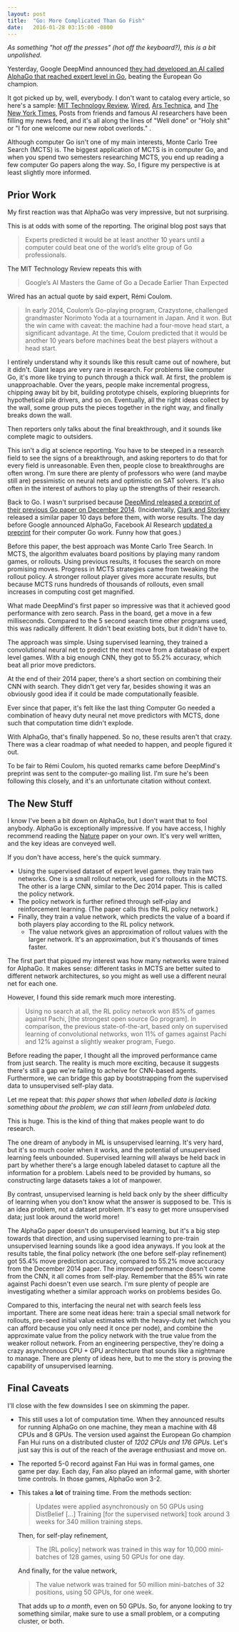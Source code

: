 ```yaml
---
layout: post
title:  "Go: More Complicated Than Go Fish"
date:   2016-01-28 03:15:00 -0800
---
```


*As something "hot off the presses" (hot off the keyboard?), this is a bit unpolished.*

Yesterday, Google DeepMind announced [they had developed an AI called AlphaGo
that reached expert level in Go](http://googleresearch.blogspot.com/2016/01/alphago-mastering-ancient-game-of-go.html),
beating the European Go champion.

It got picked up by, well, everybody. I don't want to catalog every article,
so here's a sample:
[MIT Technology Review](http://www.technologyreview.com/news/546066/googles-ai-masters-the-game-of-go-a-decade-earlier-than-expected/),
[Wired](http://www.wired.com/2016/01/in-a-huge-breakthrough-googles-ai-beats-a-top-player-at-the-game-of-go/),
[Ars Technica](http://arstechnica.com/gadgets/2016/01/googles-ai-beats-go-champion-will-now-take-on-best-player-in-the-world/),
and [The New York Times](http://bits.blogs.nytimes.com/2016/01/27/alphabet-program-beats-the-european-human-go-champion/),
Posts from friends and famous AI researchers have been filling my news feed,
and it's all along the lines of "Well done" or "Holy shit" or "I for one welcome our
new robot overlords." .

Although computer Go isn't one of my main interests,
Monte Carlo Tree Search (MCTS) is. The biggest application of MCTS is in
computer Go, and when you spend two semesters researching MCTS, you end up
reading a few computer Go papers along the way. So, I figure my perspective is
at least slightly more informed.


Prior Work
--------------------------------------------------------------------------

My first reaction was that AlphaGo was very impressive, but not surprising.

This is at odds with some of the reporting. The original blog post says that

> Experts predicted it would be at least another 10 years until a computer
> could beat one of the world’s elite group of Go professionals.

The MIT Technology Review repeats this with

> Google’s AI Masters the Game of Go a Decade Earlier Than Expected

Wired has an actual quote by said expert, Rémi Coulom.

> In early 2014, Coulom’s Go-playing program, Crazystone, challenged grandmaster Norimoto Yoda at a tournament in Japan. And it won. But the win came with caveat: the machine had a four-move head start, a significant advantage. At the time, Coulom predicted that it would be another 10 years before machines beat the best players without a head start.

I entirely understand why it sounds like this result came out of nowhere,
but it didn't. Giant leaps are very rare in research. For problems like computer
Go, it's more like trying to punch through a thick wall. At first, the problem
is unapproachable. Over the years, people make incremental progress,
chipping away bit by bit, building prototype chisels, exploring blueprints for
hypothetical pile drivers, and so on.
Eventually, all the right ideas collect by the wall, some group puts
the pieces together in the right way, and finally breaks down the wall.

Then reporters only talks about the final breakthrough, and it
sounds like complete magic to outsiders.

This isn't a dig at science reporting.
You have to be steeped in a research field to see
the signs of a breakthrough, and asking reporters to do that for every field
is unreasonable. Even then, people close to breakthroughs are often wrong.
I'm sure there are plenty of
professors who were (and maybe still are) pessimistic on neural nets and
optimistic on SAT solvers. It's also often in the interest of authors to
play up the strengths of their research.

Back to Go. I wasn't surprised because [DeepMind released a preprint of
their previous Go paper on December 2014](http://arxiv.org/abs/1412.6564).
(Incidentally, [Clark and Storkey](http://arxiv.org/abs/1412.3409)
released a similar paper 10 days before them, with worse results.
The day before Google announced AlphaGo,
Facebook AI Research [updated a preprint](http://arxiv.org/abs/1511.06410)
for their computer Go work. Funny how that goes.)

Before this paper, the best approach was Monte Carlo Tree
Search. In MCTS, the algorithm evaluates board positions by playing many random
games, or rollouts. Using previous results, it focuses the search on more
promising moves. Progress in MCTS strategies came from tweaking the rollout
policy. A stronger rollout player gives more accurate results,
but because MCTS runs hundreds of thousands of rollouts, even small increases
in computing cost get magnified.

What made DeepMind's first paper so impressive was that it achieved good performance
with zero search. Pass in the board, get a move in a few milliseconds.
Compared to the 5 second search time other programs used, this was radically
different. It didn't beat existing bots, but it didn't have to.

The approach was simple. Using supervised learning, they trained a
convolutional neural net to predict the next move from a database of expert
level games.
With a big enough CNN, they got to 55.2% accuracy, which beat all prior
move predictors.

At the end of their 2014 paper, there's a short section on combining
their CNN with search. They didn't get very far, besides showing it was
an obviously good idea if it could be made computationally feasible.

Ever since that paper, it's felt like the last thing Computer Go needed a
combination of heavy duty neural net move predictors with MCTS, done such
that computation time didn't explode.

With AlphaGo, that's finally happened. So no, these results aren't that
crazy. There was a clear roadmap of what needed to happen, and people
figured it out.

To be fair to Rémi Coulom, his quoted remarks came before DeepMind's preprint
was sent to the computer-go mailing list. I'm sure he's been following
this closely, and it's an unfortunate citation without context.


The New Stuff
---------------------------------------------------------------------------

I know I've been a bit down on AlphaGo, but I don't want that to fool
anybody. AlphaGo is exceptionally impressive.
If you have access, I highly recommend reading the [Nature](http://www.nature.com/nature/journal/v529/n7587/full/nature16961.html)
paper on your own. It's very well written, and the key ideas are conveyed well.

If you don't have access, here's the quick summary.

* Using the supervised dataset of expert level games. they train
two networks. One is a small rollout network, used for rollouts in the MCTS.
The other is a large CNN, similar to the Dec 2014 paper. This is called
the policy network.
* The policy network is further refined through self-play and reinforcement
learning. (The paper calls this the RL policy network.)
* Finally, they train a value network, which predicts the value of a board
if both players play according to the RL policy network.
  * The value network gives an approximation of rollout values with the
  larger network. It's an approximation, but it's thousands of times
  faster.

The first part that piqued my interest was how many networks were trained
for AlphaGo. It makes sense: different tasks in MCTS are better suited to different
network architectures, so you might as well use a different neural net for each one.

However, I found this side remark much more interesting.

> Using no search at all, the RL policy network won 85% of games against Pachi,
> [the strongest open source Go program]. In comparison, the previous state-of-the-art,
> based only on supervised learning of convolutional networks, won 11% of games
> against Pachi and 12% against a slightly weaker program, Fuego.

Before reading the paper, I thought all the improved performance came
from just search. The reality is much more exciting, because it suggests
there's still a gap we're failing to acheive for CNN-based agents. Furthermore,
we can bridge this gap by bootstrapping from the supervised data to
unsupervised self-play data.

Let me repeat that: *this paper shows that when labelled data is lacking
something about the problem, we can still learn from unlabeled data.*

This is huge. This is the kind of thing that makes people want to do research.

The one dream of anybody in ML is unsupervised learning.
It's very hard, but it's so much cooler when it works, and the potential of
unsupervised learning feels unbounded.
Supervised learning will always be held back in part by whether
there's a large enough labeled dataset to capture all the information for a problem.
Labels need to be provided by humans, so constructing large datasets takes
a lot of manpower.

By contrast, unsupervised learning is held back only by the sheer difficulty of
learning when you don't know what the answer is supposed to be. This is an idea
problem, not a dataset problem. It's easy to get more unsupervised data; just
look around the world more!

The AlphaGo paper doesn't do unsupervised learning, but it's a big step towards
that direction, and using supervised learning to pre-train unsupervised learning
sounds like a good idea anyways. If you look at the results table,
the final policy network (the one before self-play refinement) got 55.4%
move prediction accuracy, compared to 55.2% move accuracy from the December 2014
paper. The improved performance doesn't come from the CNN, it all comes from
self-play. Remember that the 85% win rate against Pachi doesn't even use search.
I'm sure plenty of people
are investigating whether a similar approach works on problems besides Go.

Compared to this, interfacing the neural net with search feels less
important. There are some neat ideas here: train a special small network for
rollouts, pre-seed initial value estimates with the heavy-duty net (which you can afford
because you only need it once per node), and combine the approximate value from
the policy network with the true value from the weaker rollout network.
From an engineering perspective, they're
doing a crazy asynchronous CPU + GPU architecture that sounds like a nightmare to
manage. There are plenty of ideas here, but to me the story is proving the
capability of unsupervised learning.


Final Caveats
-------------------------------------------------------------------------------

I'll close with the few downsides I see on skimming the paper.

* This still uses a lot of computation time. When they announced results for
running AlphaGo on one machine, they mean a machine with 48 CPUs and
8 GPUs. The version used against the European Go champion Fan Hui runs on
a distributed cluster of *1202 CPUs and 176 GPUs*. Let's just say this is
out of the reach of the average enthusiast and move on.
* The reported 5-0 record against Fan Hui was in formal games, one game per
day. Each day, Fan also played an informal game, with shorter time controls.
In those games, AlphaGo won 3-2.
* This takes a **lot** of training time. From the methods section:

    > Updates were applied asynchronously on 50 GPUs using DistBelief [...]
    > Training [for the supervised network] took around 3 weeks for
    > 340 million training steps.

    Then, for self-play refinement,
    
    > The [RL policy] network was trained in this way for 10,000 mini-batches
    > of 128 games, using 50 GPUs for one day.
    
    And finally, for the value network,
    
    > The value network was trained for 50 million mini-batches of 32 positions,
    > using 50 GPUs, for one week.
    
    That adds up to *a month*, even on 50 GPUs. So, for anyone looking to try
    something similar, make sure to use a small problem, or a computing cluster,
    or both.
